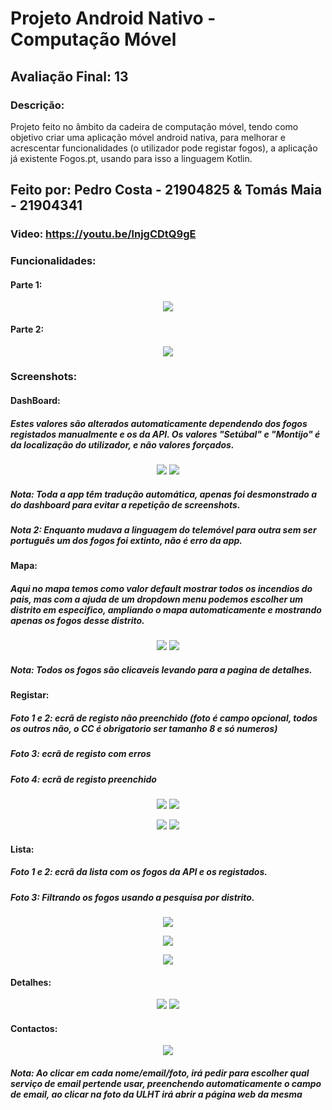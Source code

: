 # Projeto Android Nativo - Computação Móvel

## Avaliação Final: 13

### Descrição: 
Projeto feito no âmbito da cadeira de computação móvel, tendo como objetivo criar uma aplicação móvel android nativa, para melhorar e acrescentar funcionalidades (o utilizador pode registar fogos), a aplicação já existente Fogos.pt, usando para isso a linguagem Kotlin.

## Feito por: Pedro Costa - 21904825 & Tomás Maia - 21904341

### Video: https://youtu.be/lnjgCDtQ9gE

### Funcionalidades:
#### Parte 1:
<p align="center">
  <img src="images/tabela.png">
</p>

#### Parte 2:
<p align="center">
  <img src="images/tabela2.png">
</p>

### Screenshots:
#### DashBoard:
##### Estes valores são alterados automaticamente dependendo dos fogos registados manualmente e os da API. Os valores "Setúbal" e "Montijo" é da localização do utilizador, e não valores forçados.
<p align="center">
  <img src="images/dashboard1.jpg">
  <img src="images/dashboard2.jpg">
</p>

##### Nota: Toda a app têm tradução automática, apenas foi desmonstrado a do dashboard para evitar a repetição de screenshots.
##### Nota 2: Enquanto mudava a linguagem do telemóvel para outra sem ser português um dos fogos foi extinto, não é erro da app.

#### Mapa:
##### Aqui no mapa temos como valor default mostrar todos os incendios do pais, mas com a ajuda de um dropdown menu podemos escolher um distrito em especifico, ampliando o mapa automaticamente e mostrando apenas os fogos desse distrito.
<p align="center">
  <img src="images/mapa1.jpg">
  <img src="images/mapa2.jpg">
</p>

##### Nota: Todos os fogos são clicaveis levando para a pagina de detalhes.

#### Registar:
##### Foto 1 e 2: ecrã de registo não preenchido (foto é campo opcional, todos os outros não, o CC é obrigatorio ser tamanho 8 e só numeros)
##### Foto 3: ecrã de registo com erros
##### Foto 4: ecrã de registo preenchido
<p align="center">
  <img src="images/registar1.jpg">
  <img src="images/registar2.jpg">
</p>
<p align="center">
  <img src="images/registar3.jpg">
  <img src="images/registar4.jpg">
</p>

#### Lista:
##### Foto 1 e 2: ecrã da lista com os fogos da API e os registados.
##### Foto 3: Filtrando os fogos usando a pesquisa por distrito.
<p align="center">
  <img src="images/lista1.jpg">
</p>
<p align="center">
  <img src="images/lista2.jpg">
</p>
<p align="center">
  <img src="images/lista3.jpg">
</p>

#### Detalhes:
<p align="center">
  <img src="images/detalhes1.png">
  <img src="images/detalhes2.png">
</p>

#### Contactos:
<p align="center">
  <img src="images/contactos1.jpg">
</p>

##### Nota: Ao clicar em cada nome/email/foto, irá pedir para escolher qual serviço de email pertende usar, preenchendo automaticamente o campo de email, ao clicar na foto da ULHT irá abrir a página web da mesma
